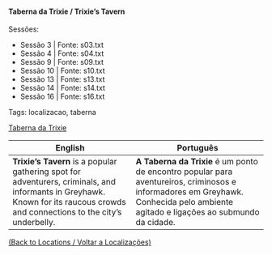 
#### Taberna da Trixie / Trixie’s Tavern

Sessões:  
- Sessão 3 | Fonte: s03.txt  
- Sessão 4 | Fonte: s04.txt  
- Sessão 9 | Fonte: s09.txt  
- Sessão 10 | Fonte: s10.txt  
- Sessão 13 | Fonte: s13.txt  
- Sessão 14 | Fonte: s14.txt  
- Sessão 16 | Fonte: s16.txt  

Tags: localizacao, taberna

[Taberna da Trixie](taberna_da_trixie.png)

| English | Português |
|---------|-----------|
| **Trixie’s Tavern** is a popular gathering spot for adventurers, criminals, and informants in Greyhawk. Known for its raucous crowds and connections to the city’s underbelly. | **A Taberna da Trixie** é um ponto de encontro popular para aventureiros, criminosos e informadores em Greyhawk. Conhecida pelo ambiente agitado e ligações ao submundo da cidade. |

[(Back to Locations / Voltar a Localizações)](localizacoes.md)

